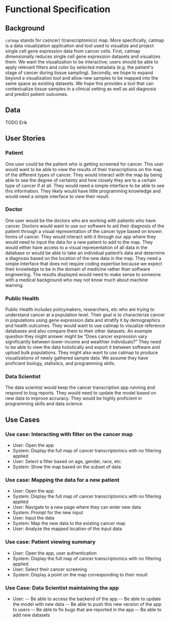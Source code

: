 
# Functional Specification

## Background

`catmap` stands for ca(ncer) t(ranscriptomics) map. More specifically, catmap is a data visualization application and tool used to visualize and project single cell gene expression data from cancer cells. First, catmap dimensionally reduces single cell gene expression datasets and visualizes them. We want the visualization to be interactive; users should be able to apply relevant filters and color by selected metadata (e.g. the patient's stage of cancer during tissue sampling). Secondly, we hope to expand beyond a visualization tool and allow new samples to be mapped into the same space as existing datasets. We hope this provides a tool that can contextualize tissue samples in a clinical setting as well as aid diagnosis and predict patient outcomes.

## Data

TODO Erik

## User Stories

### Patient

One user could be the patient who is getting screened for cancer. This user would want to be able to view the results of their transcriptions on the map of the different types of cancer. They would interact with the map by being able to see the degree of certainty and how closely they are to a certain type of cancer if at all. They would need a simple interface to be able to see this information. They likely would have little programming knowledge and would need a simple interface to view their result.

### Doctor

One user would be the doctors who are working with patients who have cancer. Doctors would want to use our software to aid their diagnosis of the patient through a visual representation of the cancer type based on known forms of cancer. They would interact with it through our app where they would need to input the data for a new patient to add to the map. They would either have access to a visual representation of all data in the database or would be able to take an individual patient’s data and determine a diagnosis based on the location of the new data in the map. They need a simple interface that does not require coding expertise because we expect their knowledge to be in the domain of medicine rather than software engineering. The results displayed would need to make sense to someone with a medical background who may not know much about machine learning.

### Public Health

Public Health includes policymakers, researchers, etc who are trying to understand cancer at a population level. Their goal is to characterize cancer in populations using gene expression data and stratify it by demographics and health outcomes. They would want to use catmap to visualize reference databases and also compare them to their other datasets. An example question they might answer might be “Does cancer expression vary significantly between lower-income and wealthier individuals?” They need to be able to view the data holistically and export it between software and upload bulk populations. They might also want to use catmap to produce visualizations of newly gathered sample data. We assume they have proficient biology, statistics, and programming skills.

### Data Scientist

The data scientist would keep the cancer transcription app running and respond to bug reports. They would need to update the model based on new data to improve accuracy. They would be highly proficient in programming skills and data science.

## Use Cases

  

### Use case: Interacting with filter on the cancer map

* User: Open the app
* System: Display the full map of cancer transcriptomics with no filtering applied
* User: Select a filter based on age, gender, race, etc.
* System: Show the map based on the subset of data

### Use case: Mapping the data for a new patient
* User: Open the app
* System: Display the full map of cancer transcriptomics with no filtering applied
* User: Navigate to a new page where they can enter new data
* System: Prompt for the new input
* User: Input the data
* System: Map the new data to the existing cancer map
* User: Analyze the mapped location of the input data


  

### Use case: Patient viewing summary

* User:  Open the app, user authentication
* System: Display the full map of cancer transcriptomics with no filtering applied.
* User: Select their cancer screening
* System: Display a point on the map corresponding to their result

### Use Case: Data Scientist maintaining the app

* User:
-- Be able to access the backend of the app
-- Be able to update the model with new data
-- Be able to push this new version of the app to users
-- Be able to fix bugs that are reported in the app
-- Be able to add new datasets

